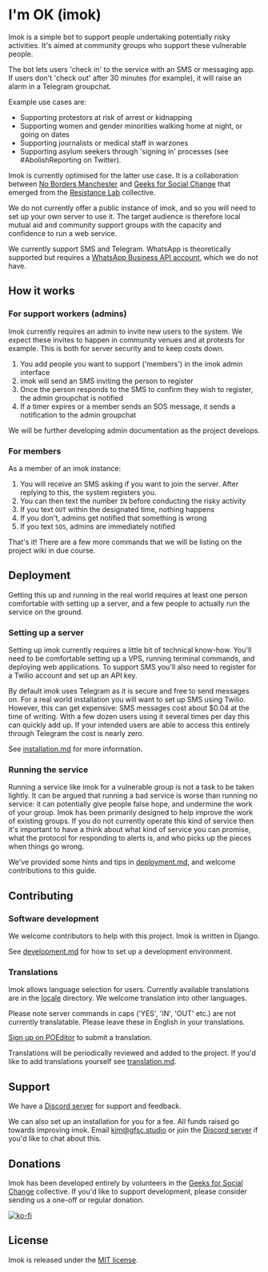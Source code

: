 # I'm OK (imok)

Imok is a simple bot to support people undertaking potentially risky activities. It's aimed at community groups who support these vulnerable people.

The bot lets users 'check in' to the service with an SMS or messaging app. If users don't 'check out' after 30 minutes (for example), it will raise an alarm in a Telegram groupchat.

Example use cases are:

- Supporting protestors at risk of arrest or kidnapping
- Supporting women and gender minorities walking home at night, or going on dates
- Supporting journalists or medical staff in warzones
- Supporting asylum seekers through 'signing in' processes (see #AbolishReporting on Twitter).

Imok is currently optimised for the latter use case. It is a collaboration between [No Borders Manchester](https://nobordersmcr.com/) and [Geeks for Social Change](https://gfsc.studio) that emerged from the [Resistance Lab](https://resistancelab.network) collective.

We do not currently offer a public instance of imok, and so you will need to set up your own server to use it. The target audience is therefore local mutual aid and community support groups with the capacity and confidence to run a web service.

We currently support SMS and Telegram. WhatsApp is theoretically supported but requires a [WhatsApp Business API account](https://www.whatsapp.com/business/api/?lang=en), which we do not have.

## How it works

### For support workers (admins)

Imok currently requires an admin to invite new users to the system. We expect these invites to happen in community venues and at protests for example. This is both for server security and to keep costs down.

1. You add people you want to support ('members') in the imok admin interface
1. imok will send an SMS inviting the person to register
1. Once the person responds to the SMS to confirm they wish to register, the admin groupchat is notified
1. If a timer expires or a member sends an SOS message, it sends a notification to the admin groupchat

We will be further developing admin documentation as the project develops.

### For members

As a member of an imok instance:

1. You will receive an SMS asking if you want to join the server. After replying to this, the system registers you.
1. You can then text the number `IN` before conducting the risky activity
1. If you text `OUT` within the designated time, nothing happens
1. If you don't, admins get notified that something is wrong
1. If you text `SOS`, admins are immediately notified

That's it! There are a few more commands that we will be listing on the project wiki in due course.

## Deployment

Getting this up and running in the real world requires at least one person comfortable with setting up a server, and a few people to actually run the service on the ground.

### Setting up a server

Setting up imok currently requires a little bit of technical know-how. You'll need to be comfortable setting up a VPS, running terminal commands, and deploying web applications. To support SMS you'll also need to register for a Twilio account and set up an API key.

By default imok uses Telegram as it is secure and free to send messages on. For a real world installation you will want to set up SMS using Twilio. However, this can get expensive: SMS messages cost about $0.04 at the time of writing. With a few dozen users using it several times per day this can quickly add up. If your intended users are able to access this entirely through Telegram the cost is nearly zero.

See [installation.md](docs/installation.md) for more information.

### Running the service

Running a service like imok for a vulnerable group is not a task to be taken lightly. It can be argued that running a bad service is worse than running no service: it can potentially give people false hope, and undermine the work of your group. Imok has been primarily designed to help improve the work of existing groups. If you do not currently operate this kind of service then it's important to have a think about what kind of service you can promise, what the protocol for responding to alerts is, and who picks up the pieces when things go wrong.

We've provided some hints and tips in [deployment.md](docs/deployment.md), and welcome contributions to this guide.

## Contributing

### Software development

We welcome contributors to help with this project. Imok is written in Django.

See [development.md](docs/development.md) for how to set up a development environment.

### Translations

Imok allows language selection for users. Currently available translations are in the [locale](locale) directory. We welcome translation into other languages.

Please note server commands in caps ('YES', 'IN', 'OUT' etc.) are not currently translatable. Please leave these in English in your translations.

[Sign up on POEditor](https://poeditor.com/projects/view?id=428751) to submit a translation.

Translations will be periodically reviewed and added to the project. If you'd like to add translations yourself see [translation.md](docs/translation.md).

## Support

We have a [Discord server](https://discord.gg/4JKak6aymM) for support and feedback.

We can also set up an installation for you for a fee. All funds raised go towards improving imok. Email [kim@gfsc.studio](mailto:kim@gfsc.studio) or join the [Discord server](https://discord.gg/4JKak6aymM) if you'd like to chat about this.

## Donations

Imok has been developed entirely by volunteers in the [Geeks for Social Change](https://gfsc.studio/) collective. If you'd like to support development, please consider sending us a one-off or regular donation.

[![ko-fi](https://ko-fi.com/img/githubbutton_sm.svg)](https://ko-fi.com/M4M43THUM)

## License

Imok is released under the [MIT license](LICENSE).
